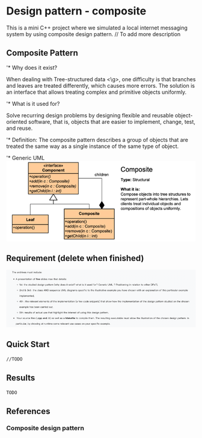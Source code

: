 # Design pattern - composite
This is a mini C++ project where we simulated a local internet messaging system by using composite design pattern.
// To add more description
## Composite Pattern
'* Why does it exist?

When dealing with <g> Tree-structured data <\g>, one difficulty is that branches and leaves are treated differently, which causes more errors. The solution is an interface that allows treating complex and primitive objects uniformly.

'* What is it used for?

Solve recurring design problems by designing flexible and reusable object-oriented software, that is, objects that are easier to implement, change, test, and reuse.

'* Definition:
The composite pattern describes a group of objects that are treated the same way as a single instance of the same type of object. 

'* Generic UML
![img.png](img.png)



## Requirement (delete when finished)
![img_1.png](img_1.png)
## Quick Start

``
//TODO
``

##  Results

``
TODO
``



## References

### Composite design pattern


